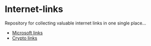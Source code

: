 # Internet-links
Repository for collecting valuable internet links in one single place...

* [Microsoft links](microsoft-links.md)
* [Crypto links](crypto-links.md)